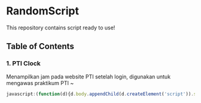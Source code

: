 # RandomScript

This repository contains script ready to use!

## Table of Contents
### 1. PTI Clock
Menampilkan jam pada website PTI setelah login, digunakan untuk mengawas praktikum PTI ~
```javascript
javascript:(function(d){d.body.appendChild(d.createElement('script')).src="https://cdn.jsdelivr.net/gh/vincenthend/randomscript/PTIClock/summonclock.js"})(document);
```
